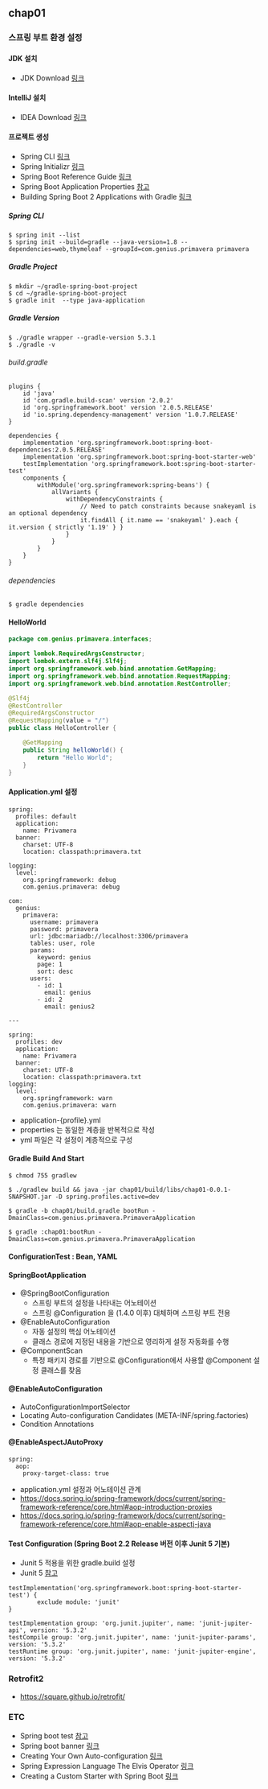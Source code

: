 ## chap01

### 스프링 부트 환경 설정

#### JDK 설치
* JDK Download  [링크](https://www.oracle.com/technetwork/java/javase/downloads/index.html)

#### IntelliJ 설치
* IDEA Download [링크](https://www.jetbrains.com/idea/download)

#### 프로젝트 생성
* Spring CLI [링크](https://docs.spring.io/spring-boot/docs/current/reference/html/getting-started-installing-spring-boot.html#getting-started-installing-the-cli)
* Spring Initializr [링크](https://start.spring.io/)
* Spring Boot Reference Guide [링크](https://docs.spring.io/spring-boot/docs/current/reference/html/)
* Spring Boot Application Properties [참고](https://docs.spring.io/spring-boot/docs/current/reference/html/common-application-properties.html)
* Building Spring Boot 2 Applications with Gradle [링크](https://guides.gradle.org/building-spring-boot-2-projects-with-gradle/)

##### Spring CLI
```
$ spring init --list
$ spring init --build=gradle --java-version=1.8 --dependencies=web,thymeleaf --groupId=com.genius.primavera primavera
```

##### Gradle Project
```
$ mkdir ~/gradle-spring-boot-project
$ cd ~/gradle-spring-boot-project
$ gradle init  --type java-application
```

##### Gradle Version
```
$ ./gradle wrapper --gradle-version 5.3.1
$ ./gradle -v
```

###### build.gradle
```
plugins {
    id 'java'
    id 'com.gradle.build-scan' version '2.0.2'
    id 'org.springframework.boot' version '2.0.5.RELEASE'
    id 'io.spring.dependency-management' version '1.0.7.RELEASE'
}

dependencies {
    implementation 'org.springframework.boot:spring-boot-dependencies:2.0.5.RELEASE'
    implementation 'org.springframework.boot:spring-boot-starter-web'
    testImplementation 'org.springframework.boot:spring-boot-starter-test'
    components {
        withModule('org.springframework:spring-beans') {
            allVariants {
                withDependencyConstraints {
                    // Need to patch constraints because snakeyaml is an optional dependency
                    it.findAll { it.name == 'snakeyaml' }.each { it.version { strictly '1.19' } }
                }
            }
        }
    }
}
```

###### dependencies
```
$ gradle dependencies
```

#### HelloWorld
```java
package com.genius.primavera.interfaces;

import lombok.RequiredArgsConstructor;
import lombok.extern.slf4j.Slf4j;
import org.springframework.web.bind.annotation.GetMapping;
import org.springframework.web.bind.annotation.RequestMapping;
import org.springframework.web.bind.annotation.RestController;

@Slf4j
@RestController
@RequiredArgsConstructor
@RequestMapping(value = "/")
public class HelloController {

	@GetMapping
	public String helloWorld() {
		return "Hello World";
	}
}
```

#### Application.yml 설정
```
spring:
  profiles: default
  application:
    name: Privamera
  banner:
    charset: UTF-8
    location: classpath:primavera.txt

logging:
  level:
    org.springframework: debug
    com.genius.primavera: debug

com:
  genius:
    primavera:
      username: primavera
      password: primavera
      url: jdbc:mariadb://localhost:3306/primavera
      tables: user, role
      params:
        keyword: genius
        page: 1
        sort: desc
      users:
        - id: 1
          email: genius
        - id: 2
          email: genius2

---

spring:
  profiles: dev
  application:
    name: Privamera
  banner:
    charset: UTF-8
    location: classpath:primavera.txt
logging:
  level:
    org.springframework: warn
    com.genius.primavera: warn
```
* application-{profile}.yml
* properties 는 동일한 계층을 반복적으로 작성
* yml 파일은 각 설정이 계층적으로 구성

#### Gradle Build And Start
```
$ chmod 755 gradlew

$ ./gradlew build && java -jar chap01/build/libs/chap01-0.0.1-SNAPSHOT.jar -D spring.profiles.active=dev

$ gradle -b chap01/build.gradle bootRun -DmainClass=com.genius.primavera.PrimaveraApplication

$ gradle :chap01:bootRun -DmainClass=com.genius.primavera.PrimaveraApplication
```

#### ConfigurationTest : Bean, YAML

#### SpringBootApplication
* @SpringBootConfiguration
  * 스프링 부트의 설정을 나타내는 어노테이션
  * 스프링 @Configuration 을 (1.4.0 이후) 대체하며 스프링 부트 전용
* @EnableAutoConfiguration
  * 자동 설정의 핵심 어노테이션
  * 클래스 경로에 지정된 내용을 기반으로 영리하게 설정 자동화를 수행
* @ComponentScan
  * 특정 패키지 경로를 기반으로 @Configuration에서 사용할 @Component 설정 클래스를 찾음

#### @EnableAutoConfiguration
* AutoConfigurationImportSelector
* Locating Auto-configuration Candidates (META-INF/spring.factories)
* Condition Annotations

#### @EnableAspectJAutoProxy
```
spring:
  aop:
    proxy-target-class: true
```
* application.yml 설정과 어노테이션 관계
* https://docs.spring.io/spring-framework/docs/current/spring-framework-reference/core.html#aop-introduction-proxies
* https://docs.spring.io/spring-framework/docs/current/spring-framework-reference/core.html#aop-enable-aspectj-java

#### Test Configuration (Spring Boot 2.2 Release 버전 이후 Junit 5 기본)
* Junit 5 적용을 위한 gradle.build 설정
* Junit 5 [참고](https://junit.org/junit5/docs/current/user-guide/)

```
testImplementation('org.springframework.boot:spring-boot-starter-test') {
        exclude module: 'junit'
}

testImplementation group: 'org.junit.jupiter', name: 'junit-jupiter-api', version: '5.3.2'
testCompile group: 'org.junit.jupiter', name: 'junit-jupiter-params', version: '5.3.2'
testRuntime group: 'org.junit.jupiter', name: 'junit-jupiter-engine', version: '5.3.2'
```

### Retrofit2
* https://square.github.io/retrofit/

### ETC
* Spring boot test [참고](https://docs.spring.io/spring-boot/docs/current/reference/html/boot-features-testing.html)
* Spring boot banner [링크](https://devops.datenkollektiv.de/banner.txt/index.html)
* Creating Your Own Auto-configuration [링크](https://docs.spring.io/spring-boot/docs/current/reference/html/boot-features-developing-auto-configuration.html#boot-features-developing-auto-configuration)
* Spring Expression Language The Elvis Operator [링크](https://docs.spring.io/spring-framework/docs/current/spring-framework-reference/core.html#expressions-operator-elvis)
* Creating a Custom Starter with Spring Boot [링크](https://www.baeldung.com/spring-boot-custom-starter)
